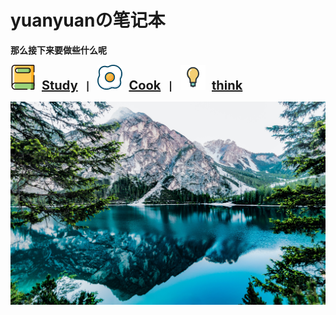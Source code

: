  <style>
    .enlarge {
      transition: transform 0.3s ease; /* 添加过渡效果 */
      font-size:20px ;
    }

    .enlarge:hover {
      transform: scale(1.5); /* 悬停时放大 30% */
    }
  </style>


# <b>yuanyuan<b>の笔记本

那么接下来要做些什么呢

<span>
<img class="enlarge" src="./svg/book.svg" alt="SVG Image">
&nbsp
<a class="enlarge" href="#/blog/study/">Study</a>
&nbsp&nbsp&nbsp|&nbsp&nbsp&nbsp
<img class="enlarge" src="./svg/egg.svg" alt="SVG Image">
&nbsp
<a class="enlarge" href="#/blog/cook/">Cook</a>
&nbsp&nbsp&nbsp|&nbsp&nbsp&nbsp
<img class="enlarge" src="./svg/lamp.svg" alt="SVG Image">
&nbsp
<a class="enlarge" href="#/blog/think/">think</a>
</span>

<!-- 背景图片 -->

![](background.jpg)
